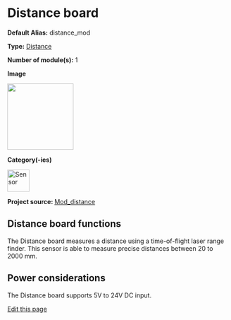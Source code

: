 # Distance board
<div class="cust_sheet" markdown="1">
<p class="cust_sheet-title" markdown="1"><strong>Default Alias:</strong> distance_mod</p>
<p class="cust_sheet-title" markdown="1"><strong>Type:</strong> <a href="/pages/high/modules_list/distance.md">Distance</a></p>
<p class="cust_sheet-title" markdown="1"><strong>Number of module(s):</strong> 1</p>
<p class="cust_sheet-title" markdown="1"><strong>Image</strong></p>
<p class="cust_indent" markdown="1"><img height="150" src="{{img_path}}/distance-module.png"></p>
<p class="cust_sheet-title" markdown="1"><strong>Category(-ies)</strong></p>
<p class="cust_indent" markdown="1">
<img height="50" src="{{img_path}}/sticker-sensor.png" title="Sensor">
</p>
<p class="cust_sheet-title" markdown="1"><strong>Project source: </strong><a href="https://github.com/Luos-io/Luos/tree/master/Drivers/Mod_distance" target="_blank">Mod_distance</a></p>
</div>

## Distance board functions
The Distance board measures a distance using a time-of-flight laser range finder. This sensor is able to measure precise distances between 20 to 2000 mm.

## Power considerations
The Distance board supports 5V to 24V DC input.

<div class="cust_edit_page"><a href="https://{{gh_path}}{{boards_path}}/distance.md">Edit this page</a></div>

